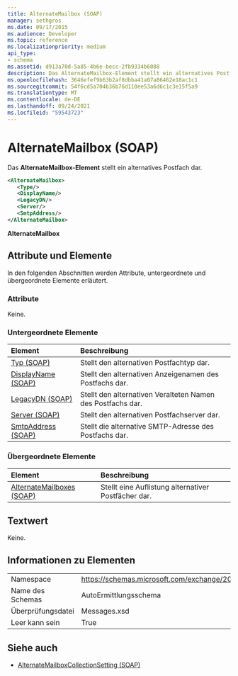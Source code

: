 ```yaml
---
title: AlternateMailbox (SOAP)
manager: sethgros
ms.date: 09/17/2015
ms.audience: Developer
ms.topic: reference
ms.localizationpriority: medium
api_type:
- schema
ms.assetid: d913a70d-5a85-4b6e-becc-2fb9334b6088
description: Das AlternateMailbox-Element stellt ein alternatives Postfach dar.
ms.openlocfilehash: 3646efef9b63b2af8dbba41a07a86462e18ac1c1
ms.sourcegitcommit: 54f6cd5a704b36b76d110ee53a6d6c1c3e15f5a9
ms.translationtype: MT
ms.contentlocale: de-DE
ms.lasthandoff: 09/24/2021
ms.locfileid: "59543723"
---
```

# <a name="alternatemailbox-soap"></a>AlternateMailbox (SOAP)

Das **AlternateMailbox-Element** stellt ein alternatives Postfach dar. 
  
```XML
<AlternateMailbox>
   <Type/>
   <DisplayName/>
   <LegacyDN/>
   <Server/>
   <SmtpAddress/>
</AlternateMailbox>
```

 **AlternateMailbox**
## <a name="attributes-and-elements"></a>Attribute und Elemente

In den folgenden Abschnitten werden Attribute, untergeordnete und übergeordnete Elemente erläutert.
  
### <a name="attributes"></a>Attribute

Keine.
  
### <a name="child-elements"></a>Untergeordnete Elemente

|**Element**|**Beschreibung**|
|:-----|:-----|
|[Typ (SOAP)](type-soap.md) <br/> |Stellt den alternativen Postfachtyp dar.  <br/> |
|[DisplayName (SOAP)](displayname-soap.md) <br/> |Stellt den alternativen Anzeigenamen des Postfachs dar.  <br/> |
|[LegacyDN (SOAP)](legacydn-soap.md) <br/> |Stellt den alternativen Veralteten Namen des Postfachs dar.  <br/> |
|[Server (SOAP)](server-soap.md) <br/> |Stellt den alternativen Postfachserver dar.  <br/> |
|[SmtpAddress (SOAP)](smtpaddress-soap.md) <br/> |Stellt die alternative SMTP-Adresse des Postfachs dar.  <br/> |
   
### <a name="parent-elements"></a>Übergeordnete Elemente

|**Element**|**Beschreibung**|
|:-----|:-----|
|[AlternateMailboxes (SOAP)](alternatemailboxes-soap.md) <br/> |Stellt eine Auflistung alternativer Postfächer dar.  <br/> |
   
## <a name="text-value"></a>Textwert

Keine.
  
## <a name="element-information"></a>Informationen zu Elementen

|||
|:-----|:-----|
|Namespace  <br/> |https://schemas.microsoft.com/exchange/2010/Autodiscover  <br/> |
|Name des Schemas  <br/> |AutoErmittlungsschema  <br/> |
|Überprüfungsdatei  <br/> |Messages.xsd  <br/> |
|Leer kann sein  <br/> |True  <br/> |
   
## <a name="see-also"></a>Siehe auch

- [AlternateMailboxCollectionSetting (SOAP)](alternatemailboxcollectionsetting-soap.md)

